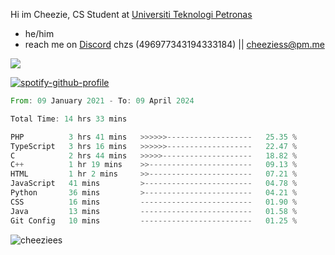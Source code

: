  Hi im Cheezie, CS Student at [Universiti Teknologi Petronas](https://www.utp.edu.my/Pages/Home.aspx)


- he/him  
- reach me on [Discord](https://discord.gg/R2zcmRMQym) chzs (496977343194333184) || [cheeziess@pm.me](mailto:cheeziess@pm.me) 

![](https://discord.c99.nl/widget/theme-3/496977343194333184.png)

[![spotify-github-profile](https://spotify-github-profile.vercel.app/api/view?uid=guwmvkhyh85uvierjzp9buh87&cover_image=true&theme=default&show_offline=true&bar_color=53b14f&bar_color_cover=true)](https://spotify-github-profile.vercel.app/api/view?uid=guwmvkhyh85uvierjzp9buh87&redirect=true)
<!--START_SECTION:waka-->

```rust
From: 09 January 2021 - To: 09 April 2024

Total Time: 14 hrs 33 mins

PHP          3 hrs 41 mins   >>>>>>-------------------   25.35 %
TypeScript   3 hrs 16 mins   >>>>>>-------------------   22.47 %
C            2 hrs 44 mins   >>>>>--------------------   18.82 %
C++          1 hr 19 mins    >>-----------------------   09.13 %
HTML         1 hr 2 mins     >>-----------------------   07.21 %
JavaScript   41 mins         >------------------------   04.78 %
Python       36 mins         >------------------------   04.21 %
CSS          16 mins         -------------------------   01.90 %
Java         13 mins         -------------------------   01.58 %
Git Config   10 mins         -------------------------   01.25 %
```

<!--END_SECTION:waka-->
<img src="https://komarev.com/ghpvc/?username=cheeziess&color=431c53" alt="cheeziees">
